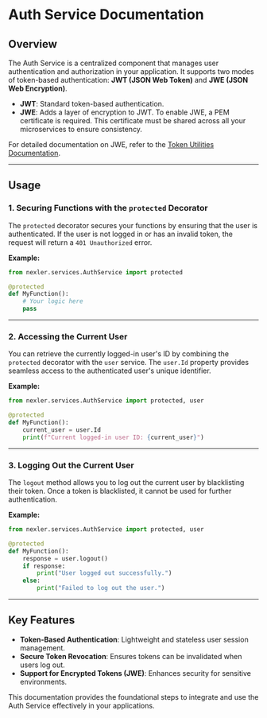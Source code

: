 # Auth Service Documentation

## Overview

The Auth Service is a centralized component that manages user authentication and authorization in your application. It supports two modes of token-based authentication: **JWT (JSON Web Token)** and **JWE (JSON Web Encryption)**.

- **JWT**: Standard token-based authentication.
- **JWE**: Adds a layer of encryption to JWT. To enable JWE, a PEM certificate is required. This certificate must be shared across all your microservices to ensure consistency.

For detailed documentation on JWE, refer to the [Token Utilities Documentation](/docs/utils/token_utils.md).

---

## Usage

### 1. Securing Functions with the `protected` Decorator

The `protected` decorator secures your functions by ensuring that the user is authenticated. If the user is not logged in or has an invalid token, the request will return a `401 Unauthorized` error.

**Example:**
```python
from nexler.services.AuthService import protected

@protected
def MyFunction():
    # Your logic here
    pass
```

---

### 2. Accessing the Current User

You can retrieve the currently logged-in user's ID by combining the `protected` decorator with the `user` service. The `user.Id` property provides seamless access to the authenticated user's unique identifier.

**Example:**
```python
from nexler.services.AuthService import protected, user

@protected
def MyFunction():
    current_user = user.Id
    print(f"Current logged-in user ID: {current_user}")
```

---

### 3. Logging Out the Current User

The `logout` method allows you to log out the current user by blacklisting their token. Once a token is blacklisted, it cannot be used for further authentication.

**Example:**
```python
from nexler.services.AuthService import protected, user

@protected
def MyFunction():
    response = user.logout()
    if response:
        print("User logged out successfully.")
    else:
        print("Failed to log out the user.")
```

---

## Key Features
- **Token-Based Authentication**: Lightweight and stateless user session management.
- **Secure Token Revocation**: Ensures tokens can be invalidated when users log out.
- **Support for Encrypted Tokens (JWE)**: Enhances security for sensitive environments.

This documentation provides the foundational steps to integrate and use the Auth Service effectively in your applications.
